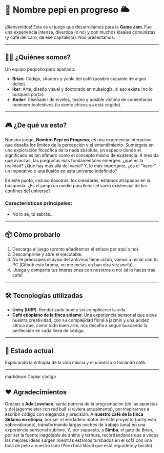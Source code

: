 # 🌌 **Nombre pepi en progreso** 🌥️

¡Bienvenidos! Este es el juego que desarrollamos para la **Game Jam**. Fue una experiencia intensa, divertida (o no) y con muchos ideales comunistas (y café del caro, de ese capitalista). Nos presentamos:

---

## 🧑‍💻 **¿Quiénes somos?**
Un equipo pequeño pero apañado:
- **Brian**: Código, shaders y yonki del café (posible culpable de algún delito).  
- **Iker**: Arte, diseño visual y doctorado en nubelogia, si eso existe (no lo busques porfa).  
- **Ander**: Diseñador de niveles, testeo y posible víctima de comentarios homoeroticofestivos (lo siento chicos ya está cogido).

---

## 🎮 **¿De qué va esto?**
Nuestro juego, **Nombre Pepi en Progreso**, es una experiencia interactiva que desafía los límites de la percepción y el entendimiento. Sumérgete en una exploración filosófica de la nada absoluta, un espacio donde el significado es tan efímero como el concepto mismo de existencia. A medida que avanzas, las preguntas más fundamentales emergen: ¿qué es la realidad? ¿Qué hay más allá del vacío? Y, lo más importante, ¿es el "hacer" un imperativo o una ilusión en este universo indefinido?

En este punto, incluso nosotros, los creadores, estamos atrapados en la búsqueda. ¿Es el juego un medio para llenar el vacío existencial de los confines del universo? 

### **Características principales**:
- No lo sé, tú sabrás...

---

## 📦 **Cómo probarlo**
1. Descarga el juego (pronto añadiremos el enlace por aquí o no).  
2. Descomprime y abre el ejecutable.
4. No te preocupes el aviso del antivirus tiene razón, vamos a minar con tu PC (Github esto broma, no me metas un ban otra vez porfa). 
3. ¡Juega y comparte tus impresiones con nosotros o no! (si lo haces trae café)

---

## 🛠️ **Tecnologías utilizadas**
- **Unity (URP)**: Renderizado bonito sin complicarse la vida.  
- **Café etiopiano de la finca sidamo**: Una experiencia sensorial que eleva nuestra creatividad, con su complejidad floral a jazmín y una acidez cítrica que, como todo buen arte, nos desafía a seguir buscando la perfección en cada línea de código.

---

## 🚀 **Estado actual**
Explorando la entropía de la vida misma y el universo o tomando café.

---


markdown
Copiar código
## ❤️ **Agradecimientos**
Gracias a **Ada Lovelace**, santa patrona de la programación (de las apuestas y del jagermeister con red bull si viviera actualmente), por inspirarnos a escribir código con elegancia y precisión. A **nuestro café de la finca Sidamo en etiopia**, por ser el verdadero motor de este proyecto (unity está sobrevalorado), transformando largas noches de trabajo (una) en una experiencia sensorial sublime. Y, por supuesto, a **Simba**, el gato de Brian, por ser la fuente inagotable de ánimo y ternura, recordándonos que a veces las mejores ideas surgen mientras estamos tumbados en el sofá con una bola de pelo a nuestro lado (Pero bola literal que está regordete y bonito).